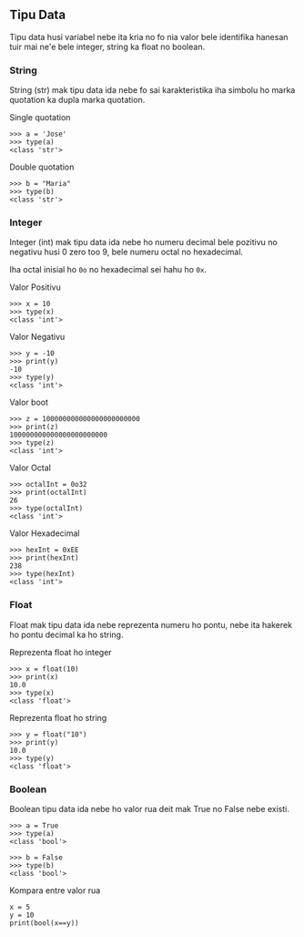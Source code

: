 ## Tipu Data

Tipu data husi variabel nebe ita kria no fo nia valor bele identifika hanesan tuir mai ne'e bele integer, string ka float no boolean.

### String

String (str) mak tipu data ida nebe fo sai karakteristika iha simbolu ho marka quotation ka  dupla marka quotation.

Single quotation

```
>>> a = 'Jose'
>>> type(a)
<class 'str'>
```

Double quotation

```
>>> b = "Maria"
>>> type(b)
<class 'str'>
```

 ### Integer

Integer (int) mak tipu data ida nebe ho numeru decimal bele pozitivu no negativu husi 0 zero too 9, bele numeru octal no hexadecimal.

Iha octal inisial ho `0o` no hexadecimal sei hahu ho `0x`.

Valor Positivu

```
>>> x = 10
>>> type(x)
<class 'int'>
```

Valor Negativu

```
>>> y = -10
>>> print(y)
-10
>>> type(y)
<class 'int'>
```

Valor boot

```
>>> z = 100000000000000000000000
>>> print(z)
100000000000000000000000
>>> type(z)
<class 'int'>
```

Valor Octal

```
>>> octalInt = 0o32
>>> print(octalInt)
26
>>> type(octalInt)
<class 'int'>
```

Valor Hexadecimal

```
>>> hexInt = 0xEE
>>> print(hexInt)
238
>>> type(hexInt)
<class 'int'>
```

### Float

Float mak tipu data ida nebe reprezenta numeru ho pontu, nebe ita hakerek ho pontu decimal ka ho string.

Reprezenta float ho integer

```
>>> x = float(10)
>>> print(x)
10.0
>>> type(x)
<class 'float'>
```

Reprezenta float ho string

```
>>> y = float("10")
>>> print(y)
10.0
>>> type(y)
<class 'float'>
```

 ### Boolean

Boolean tipu data ida nebe ho valor rua deit mak True no False nebe existi.

```
>>> a = True
>>> type(a)
<class 'bool'>

>>> b = False
>>> type(b)
<class 'bool'>
```

Kompara entre valor rua 

```
x = 5
y = 10
print(bool(x==y))
```


